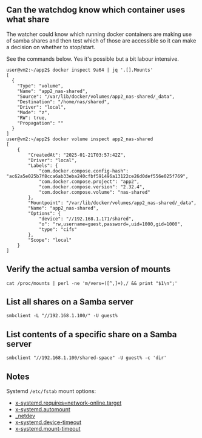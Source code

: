 ## Can the watchdog know which container uses what share

The watcher could know which running docker containers are making use of samba shares
and then test which of those are accessible so it can make a decision on whether to stop/start.

See the commands below. Yes it's possible but a bit labour intensive.

```
user@vm2:~/app2$ docker inspect 9a64 | jq '.[].Mounts'
[
  {
    "Type": "volume",
    "Name": "app2_nas-shared",
    "Source": "/var/lib/docker/volumes/app2_nas-shared/_data",
    "Destination": "/home/nas/shared",
    "Driver": "local",
    "Mode": "z",
    "RW": true,
    "Propagation": ""
  }
]
user@vm2:~/app2$ docker volume inspect app2_nas-shared
[
    {
        "CreatedAt": "2025-01-21T03:57:42Z",
        "Driver": "local",
        "Labels": {
            "com.docker.compose.config-hash": "ac62a5e025b7f8cca6ab33eba240cfbf591496a13122ce26d0def556e025f769",
            "com.docker.compose.project": "app2",
            "com.docker.compose.version": "2.32.4",
            "com.docker.compose.volume": "nas-shared"
        },
        "Mountpoint": "/var/lib/docker/volumes/app2_nas-shared/_data",
        "Name": "app2_nas-shared",
        "Options": {
            "device": "//192.168.1.171/shared",
            "o": "rw,username=guest,password=,uid=1000,gid=1000",
            "type": "cifs"
        },
        "Scope": "local"
    }
]
```

## Verify the actual samba version of mounts

```
cat /proc/mounts | perl -ne 'm/vers=([^,]+),/ && print "$1\n";'
```

## List all shares on a Samba server

```
smbclient -L "//192.168.1.100/" -U guest%
```

## List contents of a specific share on a Samba server

```
smbclient "//192.168.1.100/shared-space" -U guest% -c 'dir'
```

## Notes

Systemd `/etc/fstab` mount options:

  * [x-systemd.requires=network-online.target](https://www.freedesktop.org/software/systemd/man/latest/systemd.mount.html#x-systemd.requires=)
  * [x-systemd.automount](https://www.freedesktop.org/software/systemd/man/latest/systemd.mount.html#x-systemd.automount)
  * [\_netdev](https://www.freedesktop.org/software/systemd/man/latest/systemd.mount.html#_netdev)
  * [x-systemd.device-timeout](https://www.freedesktop.org/software/systemd/man/latest/systemd.mount.html#x-systemd.device-timeout=)
  * [x-systemd.mount-timeout](https://www.freedesktop.org/software/systemd/man/latest/systemd.mount.html#x-systemd.mount-timeout=)
